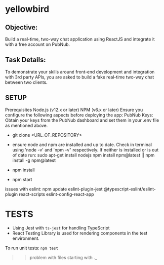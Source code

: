 # yellowbird


## Objective:
Build a real-time, two-way chat application using ReactJS and integrate it with a free account on PubNub.

## Task Details:
To demonstrate your skills around front-end development and integration with 3rd party APIs, you are asked to build a
fake real-time two-way chat between two clients.

## SETUP
Prerequisites
Node.js (v12.x or later)
NPM (v6.x or later)
Ensure you configure the following aspects before deploying the app:
PubNub Keys: Obtain your keys from the PubNub dashboard and set them in your .env file as mentioned above.

- git clone <URL_OF_REPOSITORY>
- ensure node and npm are installed and up to date.  Check in terminal using 'node -v' and 'npm -v" respectively.  If neither is installed or is out of date run:
sudo apt-get install nodejs
npm install npm@latest || npm install -g npm@latest    

- npm install
- npm start


issues with eslint:
npm update eslint-plugin-jest @typescript-eslint/eslint-plugin react-scripts eslint-config-react-app




# TESTS
- Using Jest with `ts-jest` for handling TypeScript
- React Testing Library is used for rendering components in the test environment.

To run unit tests:
```npm test```

>> problem with files starting with ._
